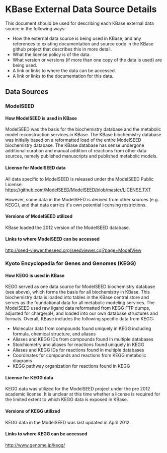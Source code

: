 # KBase External Data Source Details

This document should be used for describing each KBase external data source in the following ways:

- How the external data source is being used in KBase, and any references to existing documentation and source code in the KBase github project that describes this in more detail.
- What the license policy is of the data.
- What version or versions (if more than one copy of the data is used) are being used.
- A link or links to where the data can be accessed.
- A link or links to the documentation for this data.

## Data Sources

### ModelSEED

#### How ModelSEED is used in KBase

ModelSEED was the basis for the biochemistry database and the metabolic model reconstruction services in KBase. The KBase biochemistry database was initially based on a reformatted load of the entire ModelSEED biochemistry database. The KBase database has sense undergone additional curation and manual addition of reactions from other data sources, namely published manuscripts and published metabolic models.  

#### License for ModelSEED data

All data specific to ModelSEED is released under the ModelSEED Public License:
https://github.com/ModelSEED/ModelSEED/blob/master/LICENSE.TXT

However, some data in the ModelSEED is derived from other sources (e.g. KEGG), and that data carries it's own potential licensing restrictions.

#### Versions of ModelSEED utilized

KBase loaded the 2012 version of the ModelSEED database.

#### Links to where ModelSEED can be accessed

http://seed-viewer.theseed.org/seedviewer.cgi?page=ModelView

### Kyoto Encyclopedia for Genes and Genomes (KEGG)

#### How KEGG is used in KBase

KEGG served as one data source for ModelSEED biochemistry database (see above), which forms the basis for all biochemistry in KBase. This biochemistry data is loaded into tables in the KBase central store and serves as the foundational data for all metabolic modeling services. The ModelSEED used raw ligand data reformatted from KEGG FTP dumps, adjusted for charge/pH, and loaded into our own database structures and formats. Overall, KBase includes the following specific data from KEGG:

- Molecular data from compounds found uniquely in KEGG including formula, chemical structure, and aliases
- Aliases and KEGG IDs from compounds found in multiple databases
- Stoichiometry and aliases for reactions found uniquely in KEGG
- Aliases and KEGG IDs for reactions found in multiple databases
- Coordinates for compounds and reactions from KEGG metabolic diagrams
- KEGG pathway organization for reactions found in KEGG

#### License for KEGG data

KEGG data was utilized for the ModelSEED project under the pre 2012 academic license. It is unclear at this time whether a license is required for the limited extent to which KEGG data is exposed in KBase.

#### Versions of KEGG utilized

KEGG data in the ModelSEED was last updated in April 2012.

#### Links to where KEGG can be accessed

http://www.genome.jp/kegg/

